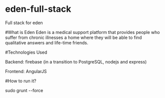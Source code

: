 # eden-full-stack
Full stack for eden

#What is Eden
Eden is a medical support platform that provides people who suffer from chronic illnesses a home where they will
be able to find qualitative answers and life-time friends.


#Technologies Used

Backend: firebase (in a transition to PostgreSQL, nodejs and express)

Frontend: AngularJS

#How to run it?

sudo grunt --force

